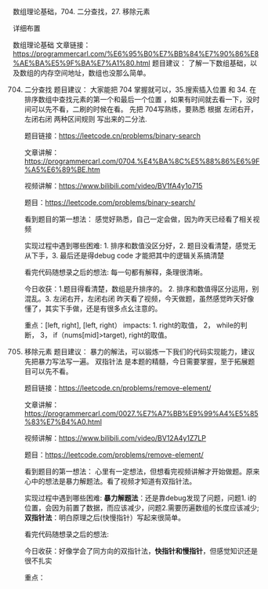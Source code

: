 数组理论基础，704. 二分查找，27. 移除元素

详细布置

数组理论基础
文章链接：https://programmercarl.com/%E6%95%B0%E7%BB%84%E7%90%86%E8%AE%BA%E5%9F%BA%E7%A1%80.html
题目建议： 了解一下数组基础，以及数组的内存空间地址，数组也没那么简单。


704. 二分查找
     题目建议： 大家能把 704 掌握就可以，35.搜索插入位置 和 34. 在排序数组中查找元素的第一个和最后一个位置 ，如果有时间就去看一下，没时间可以先不看，二刷的时候在看。
     先把 704写熟练，要熟悉 根据 左闭右开，左闭右闭 两种区间规则 写出来的二分法.
     
     题目链接：https://leetcode.cn/problems/binary-search
     
     文章讲解：https://programmercarl.com/0704.%E4%BA%8C%E5%88%86%E6%9F%A5%E6%89%BE.htm
     
     视频讲解：https://www.bilibili.com/video/BV1fA4y1o715
     
     题目：https://leetcode.com/problems/binary-search/
     
     看到题目的第一想法： 感觉好熟悉，自己一定会做，因为昨天已经看了相关视频
     
     实现过程中遇到哪些困难: 1. 排序和数值没区分好，2. 题目没看清楚，感觉无从下手，3. 最后还是得debug code 才能把其中的逻辑关系搞清楚
     
     看完代码随想录之后的想法: 每一句都有解释，条理很清晰。
     
     今日收获：1.题目得看清楚，数组是升排序的。 2. 排序和数值得区分运用，别混乱。3. 左闭右开，左闭右闭 昨天看了视频，今天做题，虽然感觉昨天好像懂了，其实下手做，还是有很多点幺注意的。
     
     重点：[left, right], [left, right） impacts: 1. right的取值， 2， while的判断， 3， if（nums[mid]>target), right的取值。
     

27. 移除元素
    题目建议： 暴力的解法，可以锻炼一下我们的代码实现能力，建议先把暴力写法写一遍。 双指针法 是本题的精髓，今日需要掌握，至于拓展题目可以先不看。
    
    题目链接：https://leetcode.cn/problems/remove-element/
    
    文章讲解：https://programmercarl.com/0027.%E7%A7%BB%E9%99%A4%E5%85%83%E7%B4%A0.html
    
    视频讲解：https://www.bilibili.com/video/BV12A4y1Z7LP 
    
    题目：https://leetcode.com/problems/remove-element/
    
    看到题目的第一想法： 心里有一定想法，但想看完视频讲解才开始做题。原来心中的想法是暴力解题法。看了视频才知道有双指针法。
     
    实现过程中遇到哪些困难: **暴力解题法**：还是靠debug发现了问题，问题1. i的位置，会因为前置了数据，而应该减少，问题2.需要历遍数组的长度应该减少; **双指针法**：明白原理之后(快慢指针）写起来很简单。
     
    看完代码随想录之后的想法: 
     
    今日收获：好像学会了同方向的双指针法，**快指针和慢指针**，但感觉知识还是很不扎实
     
    重点：
